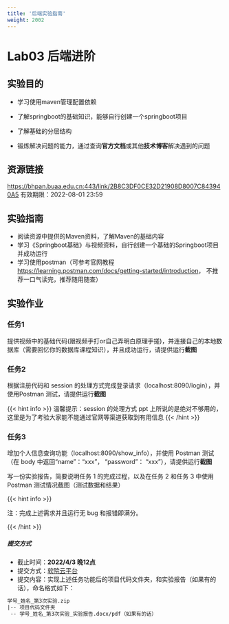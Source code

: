 ```yaml
---
title: '后端实验指南'
weight: 2002
---
```


# Lab03 后端进阶

## 实验目的

- 学习使用maven管理配置依赖

- 了解springboot的基础知识，能够自行创建一个springboot项目

- 了解基础的分层结构

- 锻炼解决问题的能力，通过查询**官方文档**或其他**技术博客**解决遇到的问题

## 资源链接

<a href="https://bhpan.buaa.edu.cn:443/link/2B8C3DF0CE32D21908D8007C843940A5" target="_blank">https://bhpan.buaa.edu.cn:443/link/2B8C3DF0CE32D21908D8007C843940A5</a>
有效期限：2022-08-01 23:59

## 实验指南

- 阅读资源中提供的Maven资料，了解Maven的基础内容
- 学习《Springboot基础》与视频资料，自行创建一个基础的Springboot项目并成功运行
- 学习使用postman（可参考官网教程<a href="https://learning.postman.com/docs/getting-started/introduction" target="_blank">https://learning.postman.com/docs/getting-started/introduction</a>， 不推荐一口气读完，推荐随用随查）

## 实验作业

### 任务1

提供视频中的基础代码(跟视频手打or自己弄明白原理手搓)，并连接自己的本地数据库（需要回忆你的数据库课程知识），并且成功运行，请提供运行**截图**

### 任务2

根据注册代码和 session 的处理方式完成登录请求（localhost:8090/login），并使用Postman 测试，请提供运行**截图**

{{< hint info >}}
温馨提示：session 的处理方式 ppt 上所说的是绝对不够用的，这里是为了考验大家能不能通过官网等渠道获取到有用信息
{{< /hint >}}

### 任务3

增加个人信息查询功能（localhost:8090/show_info），并使用 Postman 测试（在 body 中返回“name”：“xxx”， “password”： “xxx”），请提供运行**截图**

写一份实验报告，简要说明任务 1 的完成过程，以及在任务 2 和任务 3 中使用 Postman 测试情况截图（测试数据和结果）

{{< hint info >}}

注：完成上述需求并且运行无 bug 和报错即满分。

{{< /hint >}}

##### 提交方式

- 截止时间：**2022/4/3 晚12点**
- 提交方式：<a href="https://scs.buaa.edu.cn/" target="_blank">软院云平台</a>
- 提交内容：实现上述任务功能后的项目代码文件夹，和实验报告（如果有的话），命名格式如下：


```txt
学号_姓名_第3次实验.zip
|-- 项目代码文件夹
 -- 学号_姓名_第3次实验_实验报告.docx/pdf（如果有的话）
```

